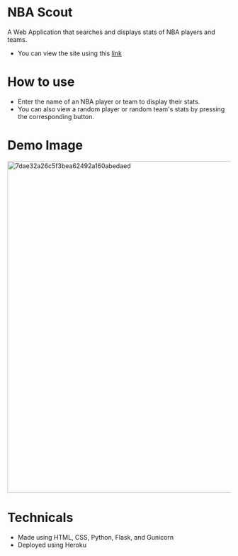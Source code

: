 # NBA Scout
A Web Application that searches and displays stats of NBA players and teams. 
- You can view the site using this [link](https://my-nba-scout.herokuapp.com/home)

# How to use
- Enter the name of an NBA player or team to display their stats. 
- You can also view a random player or random team's stats by pressing the corresponding button.

# Demo Image
<img width="748" alt="7dae32a26c5f3bea62492a160abedaed" src="https://user-images.githubusercontent.com/62355475/184508584-f7152457-2469-4a5d-8fc6-7791a1441020.png">

# Technicals
- Made using HTML, CSS, Python, Flask, and Gunicorn
- Deployed using Heroku
